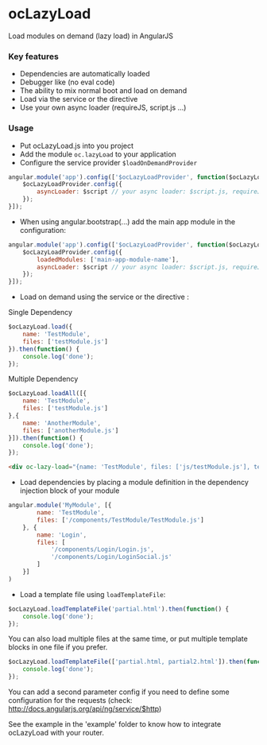 ocLazyLoad
==========

Load modules on demand (lazy load) in AngularJS

### Key features
- Dependencies are automatically loaded
- Debugger like (no eval code)
- The ability to mix normal boot and load on demand
- Load via the service or the directive
- Use your own async loader (requireJS, script.js ...)

### Usage
- Put ocLazyLoad.js into you project
- Add the module ```oc.lazyLoad``` to your application
- Configure the service provider ```$loadOnDemandProvider```

```javascript
angular.module('app').config(['$ocLazyLoadProvider', function($ocLazyLoadProvider) {
	$ocLazyLoadProvider.config({
		asyncLoader: $script // your async loader: $script.js, requireJS...
	});
}]);
```

- When using angular.bootstrap(...) add the main app module in the configuration:
```javascript
angular.module('app').config(['$ocLazyLoadProvider', function($ocLazyLoadProvider) {
	$ocLazyLoadProvider.config({
		loadedModules: ['main-app-module-name'],
		asyncLoader: $script // your async loader: $script.js, requireJS...
	});
}]);
```

- Load on demand using the service or the directive :

Single Dependency
```javascript
$ocLazyLoad.load({
	name: 'TestModule',
	files: ['testModule.js']
}).then(function() {
	console.log('done');
});
```

Multiple Dependency
```javascript
$ocLazyLoad.loadAll([{
	name: 'TestModule',
	files: ['testModule.js']
},{
    name: 'AnotherModule',
    files: ['anotherModule.js']
}]).then(function() {
	console.log('done');
});
```

```html
<div oc-lazy-load="{name: 'TestModule', files: ['js/testModule.js'], template: 'partials/testLazyLoad.html'}"></div>
```

- Load dependencies by placing a module definition in the dependency injection block of your module
```javascript
angular.module('MyModule', [{
		name: 'TestModule',
		files: ['/components/TestModule/TestModule.js']
	}, {
		name: 'Login',
		files: [
			'/components/Login/Login.js',
			'/components/Login/LoginSocial.js'
		]
	}]
)
```

- Load a template file using ```loadTemplateFile```:
```javascript
$ocLazyLoad.loadTemplateFile('partial.html').then(function() {
	console.log('done');
});
```
You can also load multiple files at the same time, or put multiple template blocks in one file if you prefer.
```javascript
$ocLazyLoad.loadTemplateFile(['partial.html, partial2.html']).then(function() {
	console.log('done');
});
```
You can add a second parameter config if you need to define some configuration for the requests (check: http://docs.angularjs.org/api/ng/service/$http)


See the example in the 'example' folder to know how to integrate ocLazyLoad with your router.